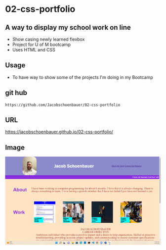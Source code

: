 # 02-css-portfolio

## A way to display my school work on line

- Show casing newly learned flexbox
- Project for U of M bootcamp
- Uses HTML and CSS

## Usage

- To have way to show some of the projects I'm doing in my Bootcamp

## git hub

    https://github.com/Jacobschoenbauer/02-css-portfolio

## URL
   https://jacobschoenbauer.github.io/02-css-portfolio/ 

## Image

![img](asset/Screenshot%202022-09-03%20102949.png)